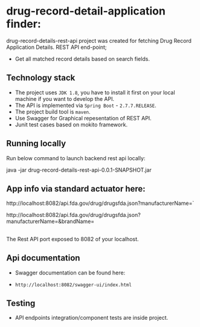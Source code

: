 # drug-record-detail-application finder:

drug-record-details-rest-api project was created for fetching Drug Record Application Details. REST API end-point;  
- Get all matched record details based on search fields.

## Technology stack
* The project uses `JDK 1.8`, you have to install it first on your local machine if you want to develop the API.
* The API is implemented via `Spring Boot` - `2.7.7.RELEASE`.
* The project build tool is `maven`.
* Use Swagger for Graphical repesentation of REST API. 
* Junit test cases based on mokito framework.


## Running locally
Run below command to launch backend rest api locally:

java -jar drug-record-details-rest-api-0.0.1-SNAPSHOT.jar

## App info via standard actuator here: 
http://localhost:8082/api.fda.gov/drug/drugsfda.json?manufacturerName=`

http://localhost:8082/api.fda.gov/drug/drugsfda.json?manufacturerName=&brandName=

##
The Rest API port exposed to 8082 of your localhost.

##  Api documentation 
* Swagger documentation can be found here:
- `http://localhost:8082/swagger-ui/index.html`

## Testing
* API endpoints integration/component tests are inside project.

